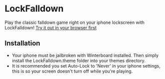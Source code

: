 # LockFalldown
Play the classic falldown game right on your iphone lockscreen with LockFalldown!
[Try it out in your browser first](http://marcusaspin.github.io/LockFalldown/LockFalldown.theme/LockBackground.html)

## Installation
* Your iphone must be jailbroken with Winterboard installed. Then simply install the LockFalldown.theme folder into your themes directory.
* It is recommended you set Auto-Lock to 'Never' in your iphone settings, this is so your screen doesn't turn off while you're playing.